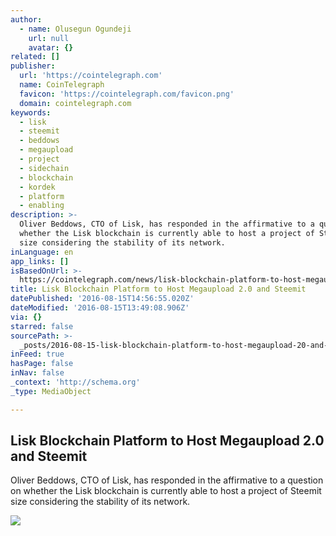 ```yaml
---
author:
  - name: Olusegun Ogundeji
    url: null
    avatar: {}
related: []
publisher:
  url: 'https://cointelegraph.com'
  name: CoinTelegraph
  favicon: 'https://cointelegraph.com/favicon.png'
  domain: cointelegraph.com
keywords:
  - lisk
  - steemit
  - beddows
  - megaupload
  - project
  - sidechain
  - blockchain
  - kordek
  - platform
  - enabling
description: >-
  Oliver Beddows, CTO of Lisk, has responded in the affirmative to a question on
  whether the Lisk blockchain is currently able to host a project of Steemit
  size considering the stability of its network.
inLanguage: en
app_links: []
isBasedOnUrl: >-
  https://cointelegraph.com/news/lisk-blockchain-platform-to-host-megaupload-20-and-steemit
title: Lisk Blockchain Platform to Host Megaupload 2.0 and Steemit
datePublished: '2016-08-15T14:56:55.020Z'
dateModified: '2016-08-15T13:49:08.906Z'
via: {}
starred: false
sourcePath: >-
  _posts/2016-08-15-lisk-blockchain-platform-to-host-megaupload-20-and-steemit.md
inFeed: true
hasPage: false
inNav: false
_context: 'http://schema.org'
_type: MediaObject

---
```

<article style=""><h1>Lisk Blockchain Platform to Host Megaupload 2.0 and Steemit</h1><p>Oliver Beddows, CTO of Lisk, has responded in the affirmative to a question on whether the Lisk blockchain is currently able to host a project of Steemit size considering the stability of its network.</p><img src="https://cointelegraph.com/images/725_Ly9jb2ludGVsZWdyYXBoLmNvbS9zdG9yYWdlL3VwbG9hZHMvdmlldy8yNzQ0YTY5ZTVmY2RmODc5MGVjYWUzMmVmOGYyODlmYi5qcGc=.jpg" /></article>